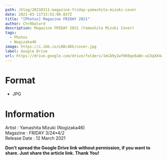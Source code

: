 ```yaml
---
path: /blog/20210311-magazine-friday-yamashita-mizuki-cover
date: 2021-03-11T15:51:00.837Z
title: "[Photos] Magazine FRIDAY 2021"
author: Chr0balord
description: Magazine FRIDAY 2021 (Yamashita Mizuki Cover)
tags:
  - Photos
  - Nogizaka46
image: https://i.ibb.co/LN8c4Dk/cover.jpg
label: Google Drive
url: https://drive.google.com/drive/folders/1mCA9y2wf6K0go8aBn-uCXqXX4wtig_x8?usp=sharing
---
```

# Format

* JPG

# Information

Artist : Yamashita Mizuki (Nogizaka46) <br>
Magazine : FRIDAY 3/24•4/2\
Release Date : 12 March 2021 <br>

**Don't spread the Google Drive link without permission, if you want to share. Just share the article link. Thank You!**
